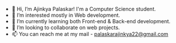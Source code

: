 - 👋 Hi, I’m Ajinkya Palaskar! I'm a Computer Science student.
- 👀 I’m interested mostly in Web development.
- 🌱 I’m currently learning both Front-end & Back-end development.
- 💞️ I’m looking to collaborate on web projects.
- 📫 You can reach me at my mail - palaskarajinkya22@gmail.com
